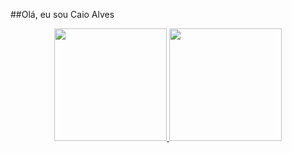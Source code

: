 ##Olá, eu sou Caio Alves

<div align="center">
  <a href="https://github.com/caiop4k">
  <img height="180em" src="https://github-readme-stats.vercel.app/api?username=caiop4k&show_icons=true&theme=dracula&include_all_commits=true&count_private=true"/>
  <img height="180em" widht="100" src="https://github-readme-stats.vercel.app/api/top-langs/?username=caiop4k&layout=compact&langs_count=7&theme=dracula"/>
</div>

